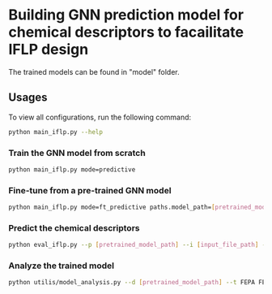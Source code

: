 # Building GNN prediction model for chemical descriptors to facailitate IFLP design


The trained models can be found in "model" folder.

## Usages 

To view all configurations, run the following command:
```bash
python main_iflp.py --help
```

### Train the GNN model from scratch
```bash
python main_iflp.py mode=predictive
```

### Fine-tune from a pre-trained GNN model
```bash
python main_iflp.py mode=ft_predictive paths.model_path=[pretrained_model_path]
```

### Predict the chemical descriptors
```bash
python eval_iflp.py --p [pretrained_model_path] --i [input_file_path] --t FEPA FEHA
```

### Analyze the trained model
```bash
python utilis/model_analysis.py --d [pretrained_model_path] --t FEPA FEHA
```


